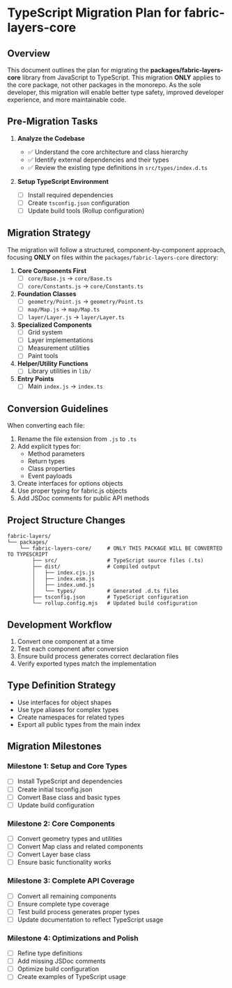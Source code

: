 # TypeScript Migration Plan for fabric-layers-core

## Overview

This document outlines the plan for migrating the **packages/fabric-layers-core** library from JavaScript to TypeScript. This migration **ONLY** applies to the core package, not other packages in the monorepo. As the sole developer, this migration will enable better type safety, improved developer experience, and more maintainable code.

## Pre-Migration Tasks

1. **Analyze the Codebase**
   - ✅ Understand the core architecture and class hierarchy
   - ✅ Identify external dependencies and their types
   - ✅ Review the existing type definitions in `src/types/index.d.ts`

2. **Setup TypeScript Environment**
   - [ ] Install required dependencies
   - [ ] Create `tsconfig.json` configuration
   - [ ] Update build tools (Rollup configuration)

## Migration Strategy

The migration will follow a structured, component-by-component approach, focusing **ONLY** on files within the `packages/fabric-layers-core` directory:

1. **Core Components First**
   - [ ] `core/Base.js` → `core/Base.ts`
   - [ ] `core/Constants.js` → `core/Constants.ts`

2. **Foundation Classes**
   - [ ] `geometry/Point.js` → `geometry/Point.ts`
   - [ ] `map/Map.js` → `map/Map.ts`
   - [ ] `layer/Layer.js` → `layer/Layer.ts`

3. **Specialized Components**
   - [ ] Grid system
   - [ ] Layer implementations
   - [ ] Measurement utilities
   - [ ] Paint tools

4. **Helper/Utility Functions**
   - [ ] Library utilities in `lib/`

5. **Entry Points**
   - [ ] Main `index.js` → `index.ts`

## Conversion Guidelines

When converting each file:

1. Rename the file extension from `.js` to `.ts`
2. Add explicit types for:
   - Method parameters
   - Return types
   - Class properties
   - Event payloads
3. Create interfaces for options objects
4. Use proper typing for fabric.js objects
5. Add JSDoc comments for public API methods

## Project Structure Changes

```
fabric-layers/
└── packages/
    └── fabric-layers-core/     # ONLY THIS PACKAGE WILL BE CONVERTED TO TYPESCRIPT
        ├── src/                # TypeScript source files (.ts)
        ├── dist/               # Compiled output
        │   ├── index.cjs.js
        │   ├── index.esm.js
        │   ├── index.umd.js
        │   └── types/          # Generated .d.ts files
        ├── tsconfig.json       # TypeScript configuration
        └── rollup.config.mjs   # Updated build configuration
```

## Development Workflow

1. Convert one component at a time
2. Test each component after conversion
3. Ensure build process generates correct declaration files
4. Verify exported types match the implementation

## Type Definition Strategy

- Use interfaces for object shapes
- Use type aliases for complex types
- Create namespaces for related types
- Export all public types from the main index

## Migration Milestones

### Milestone 1: Setup and Core Types
- [ ] Install TypeScript and dependencies
- [ ] Create initial tsconfig.json
- [ ] Convert Base class and basic types
- [ ] Update build configuration

### Milestone 2: Core Components
- [ ] Convert geometry types and utilities
- [ ] Convert Map class and related components
- [ ] Convert Layer base class
- [ ] Ensure basic functionality works

### Milestone 3: Complete API Coverage
- [ ] Convert all remaining components
- [ ] Ensure complete type coverage
- [ ] Test build process generates proper types
- [ ] Update documentation to reflect TypeScript usage

### Milestone 4: Optimizations and Polish
- [ ] Refine type definitions
- [ ] Add missing JSDoc comments
- [ ] Optimize build configuration
- [ ] Create examples of TypeScript usage
